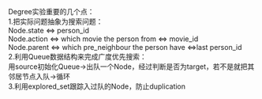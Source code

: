 Degree实验重要的几个点：  
1.把实际问题抽象为搜索问题：  
Node.state <=> person_id  
Node.action <=> which movie the person from <=> movie_id  
Node.parent <=> which pre_neighbour the person have <=>last person_id  
2.利用Queue数据结构来完成广度优先搜索：  
用source初始化Queue->出队一个Node，经过判断是否为target，若不是就把其邻居节点入队->循环  
3.利用explored_set跟踪入过队的Node，防止duplication  
